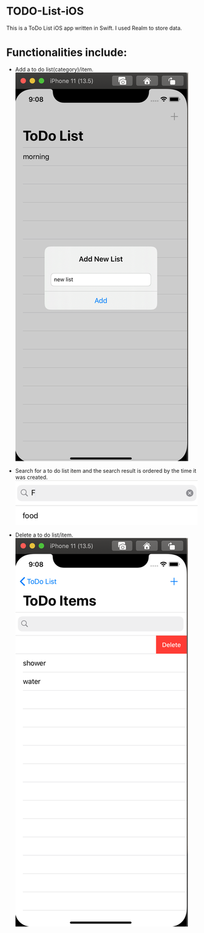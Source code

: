 # TODO-List-iOS

This is a ToDo List iOS app written in Swift. I used Realm to store data. 

# Functionalities include: 
- Add a to do list(category)/item.![add](https://github.com/yvoxu/TODO-List-iOS/blob/master/demo/add.png)

- Search for a to do list item and the search result is ordered by the time it was created.![search](https://github.com/yvoxu/TODO-List-iOS/blob/master/demo/search.png)

- Delete a to do list/item.![delete](https://github.com/yvoxu/TODO-List-iOS/blob/master/demo/delete.png)



